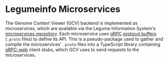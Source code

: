 # Legumeinfo Microservices

The Genome Context Viewer (GCV) backend is implemented as microservices, which are available via the Legume Information System's [microservices repository](https://github.com/legumeinfo/microservices).
Each microservice uses [gRPC](https://grpc.io/) [protocol buffers](https://developers.google.com/protocol-buffers) (`.proto` files) to define its API.
This is a pseudo-package used to gather and compile the microservices' `.proto` files into a TypeScript library containing [gRPC-web](https://github.com/grpc/grpc-web) client stubs, which GCV uses to send requests to the microservices.

